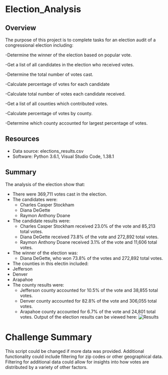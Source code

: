 # Election_Analysis

## Overview
The purpose of this project is to complete tasks for an election audit of a congressional election including:

-Determine the winner of the election based on popular vote.

-Get a list of all candidates in the election who received votes.

-Determine the total number of votes cast.

-Calculate percentage of votes for each candidate

-Calculate total number of votes each candidate received.

-Get a list of all counties which contributed votes.

-Calculate percentage of votes by county.

-Determine which county accounted for largest percentage of votes.

## Resources
- Data source: elections_results.csv
- Software: Python 3.6.1, Visual Studio Code, 1.38.1

## Summary
The analysis of the election show that:
- There were 369,711 votes cast in the election.
- The candidates were:
  - Charles Casper Stockham
  - Diana DeGette
  - Raymon Anthony Doane
- The candidate results were:
  - Charles Casper Stockham received 23.0% of the vote and 85,213 total votes.
  - Diana DeGette received 73.8% of the vote and 272,892 total votes.
  - Raymon Anthony Doane received 3.1% of the vote and 11,606 total votes.
- The winner of the election was:
  - Diana DeGette, who won 73.8% of the votes and 272,892 total votes.
 - The counties in this electin included:
  - Jefferson 
  - Denver
  - Arapahoe
- The county results were:
  - Jefferson county accounted for 10.5% of the vote and 38,855 total votes.
  - Denver county accounted for 82.8% of the vote and 306,055 total votes.
  - Arapahoe county accounted for 6.7% of the vote and 24,801 total votes.
  Output of the election results can be viewed here:
  ![Results](resources/Result.png)
# Challenge Summary
This script could be changed if more data was provided. Additional functionality could include filtering for zip codes or other geographical data. Filtering for additional data could allow for insights into how votes are distributed by a variety of other factors. 
